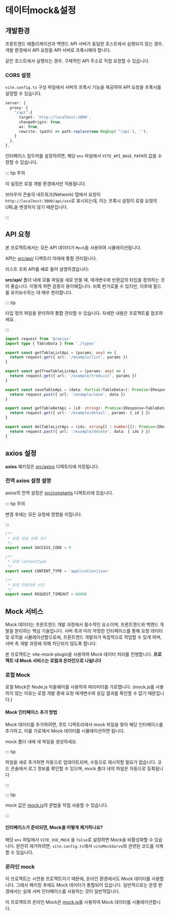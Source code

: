 # 데이터mock&설정

## 개발환경

프론트엔드 애플리케이션과 백엔드 API 서버가 동일한 호스트에서 실행되지 않는 경우, 개발 환경에서 API 요청을 API 서버로 프록시해야 합니다.

같은 호스트에서 실행되는 경우, 구체적인 API 주소로 직접 요청할 수 있습니다.

### CORS 설정

`vite.config.ts` 구성 파일에서 서버의 프록시 기능을 제공하여 API 요청을 프록시를 설정할 수 있습니다.

```ts
server: {
  proxy: {
    "/api":{
      target: 'http://localhost:3000',
      changeOrigin: true,
      ws: true,
      rewrite: (path) => path.replace(new RegExp(`^/api`), ''),
    }
  },
},
```

인터페이스 접두어를 설정하려면, 해당 `env` 파일에서 `VITE_API_BASE_PATH`의 값을 수정할 수 있습니다.

::: tip 주의

이 설정은 로컬 개발 환경에서만 적용됩니다.

브라우저 콘솔의 네트워크(Network) 탭에서 요청이 `http://localhost:3000/api/xxx`로 표시되는데, 이는 프록시 설정이 로컬 요청의 URL을 변경하지 않기 때문입니다.

:::

## API 요청

본 프로젝트에서는 모든 API 데이터가 `Mock`을 사용하여 시뮬레이션됩니다.

API는 [src/api/](https://github.com/web2-solution/web2-vue-framework/tree/demo/src/api) 디렉토리 아래에 통합 관리됩니다.

리스트 조회 API를 예로 들어 설명하겠습니다:

**src/api/** 폴더 내에 모듈 파일을 새로 만들 때, 매개변수와 반환값의 타입을 정의하는 것이 좋습니다. 이렇게 하면 검증이 용이해집니다. 비록 번거로울 수 있지만, 이후에 필드를 유지보수하는 데 매우 편리합니다.

::: tip 

타입 정의 파일을 분리하여 통합 관리할 수 있습니다. 자세한 내용은 프로젝트를 참조하세요.

:::

```ts
import request from '@/axios'
import type { TableData } from './types'

export const getTableListApi = (params: any) => {
  return request.get({ url: '/example/list', params })
}

export const getTreeTableListApi = (params: any) => {
  return request.get({ url: '/example/treeList', params })
}

export const saveTableApi = (data: Partial<TableData>): Promise<IResponse> => {
  return request.post({ url: '/example/save', data })
}

export const getTableDetApi = (id: string): Promise<IResponse<TableData>> => {
  return request.get({ url: '/example/detail', params: { id } })
}

export const delTableListApi = (ids: string[] | number[]): Promise<IResponse> => {
  return request.post({ url: '/example/delete', data: { ids } })
}

```

## axios 설정

**axios** 패키징은 [src/axios](https://github.com/web2-solution/web2-vue-framework/tree/demo/src/axios) 디렉토리에 저장됩니다.

### 전역 axios 설정 설명

axios의 전역 설정은 [src/constants](https://github.com/web2-solution/web2-vue-framework/tree/demo/src/constants) 디렉토리에 있습니다.

::: tip 주의

변경 후에는 모든 요청에 영향을 미칩니다.

:::

```ts
/**
 * 요청 성공 상태 코드
 */
export const SUCCESS_CODE = 0

/**
 * 요청 contentType
 */
export const CONTENT_TYPE = 'application/json'

/**
 * 요청 타임아웃 시간
 */
export const REQUEST_TIMEOUT = 60000
```

## Mock 서비스

Mock 데이터는 프론트엔드 개발 과정에서 필수적인 요소이며, 프론트엔드와 백엔드 개발을 분리하는 핵심 기술입니다. 서버 측과 미리 약정한 인터페이스를 통해 요청 데이터 및 로직을 시뮬레이션함으로써, 프론트엔드 개발자가 독립적으로 작업할 수 있게 하며, 서버 측 개발 과정에 의해 차단되지 않도록 합니다.

본 프로젝트는 vite-mock-plugin을 사용하여 Mock 데이터 처리를 진행합니다. **프로젝트 내 Mock 서비스는 로컬과 온라인으로 나뉩니다**

### 로컬 Mock

로컬 Mock은 Node.js 미들웨어를 사용하여 파라미터를 가로챕니다. (mock.js를 사용하지 않는 이유는 로컬 개발 중에 요청 매개변수와 응답 결과를 확인할 수 없기 때문입니다.)

#### Mock 인터페이스 추가 방법

Mock 데이터를 추가하려면, 루트 디렉토리에서 mock 파일을 찾아 해당 인터페이스를 추가하고, 이를 가로채서 Mock 데이터를 시뮬레이션하면 됩니다.

mock 폴더 내에 새 파일을 생성하세요.

::: tip

파일을 새로 추가하면 자동으로 업데이트되며, 수동으로 재시작할 필요가 없습니다. 코드 콘솔에서 로그 정보를 확인할 수 있으며, mock 폴더 내의 파일은 자동으로 등록됩니다

:::

::: tip

mock 값은 [mock.js](http://mockjs.com/)의 문법을 직접 사용할 수 있습니다.

:::

#### 인터페이스가 준비되면, Mock을 어떻게 제거하나요?

해당 `env` 파일에서 `VITE_USE_MOCK` 을 `false`로 설정하면 Mock을 비활성화할 수 있습니다. 완전히 제거하려면, `vite.config.ts`에서 `viteMockServe`와 관련된 코드를 삭제할 수 있습니다.


### 온라인 mock

이 프로젝트는 시연용 프로젝트이기 때문에, 온라인 환경에서도 Mock 데이터를 사용합니다. 그래서 패키징 후에도 Mock 데이터가 통합되어 있습니다. 일반적으로는 운영 환경에서는 실제 서버 인터페이스를 사용하는 것이 일반적입니다.

이 프로젝트의 온라인 Mock은 [mock.js](http://mockjs.com/)를 사용하여 Mock 데이터를 시뮬레이션합니다.
